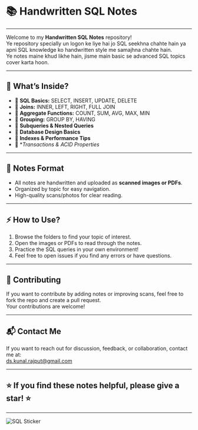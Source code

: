 # 📚 Handwritten SQL Notes

---

Welcome to my **Handwritten SQL Notes** repository!  
Ye repository specially un logon ke liye hai jo SQL seekhna chahte hain ya apni SQL knowledge ko handwritten style me samajhna chahte hain.  
Ye notes maine khud likhe hain, jisme main basic se advanced SQL topics cover karta hoon.

---

## 🚀 What’s Inside?

- 🔹 **SQL Basics:** SELECT, INSERT, UPDATE, DELETE  
- 🔹 **Joins:** INNER, LEFT, RIGHT, FULL JOIN  
- 🔹 **Aggregate Functions:** COUNT, SUM, AVG, MAX, MIN  
- 🔹 **Grouping:** GROUP BY, HAVING  
- 🔹 **Subqueries & Nested Queries**  
- 🔹 **Database Design Basics**  
- 🔹 **Indexes & Performance Tips**  
- 🔹 **Transactions & ACID Properties*

---

## 📁 Notes Format

- All notes are handwritten and uploaded as **scanned images or PDFs**.  
- Organized by topic for easy navigation.  
- High-quality scans/photos for clear reading.

---

## ⚡ How to Use?

1. Browse the folders to find your topic of interest.  
2. Open the images or PDFs to read through the notes.  
3. Practice the SQL queries in your own environment!  
4. Feel free to open issues if you find any errors or have questions.

---

## 🤝 Contributing

If you want to contribute by adding notes or improving scans, feel free to fork the repo and create a pull request.  
Your contributions are welcome!

---

## 📬 Contact Me

If you want to reach out for discussion, feedback, or collaboration, contact me at:  
ds.kunal.rajput@gmail.com

---

## ⭐ If you find these notes helpful, please give a star! ⭐

---

![SQL Sticker](https://img.shields.io/badge/SQL-Database-blue?style=for-the-badge&logo=postgresql)  


